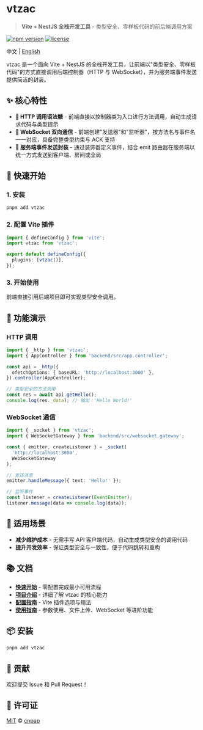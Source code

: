 # vtzac

> **Vite + NestJS 全栈开发工具** - 类型安全、零样板代码的前后端调用方案

[![npm version](https://img.shields.io/npm/v/vtzac.svg)](https://www.npmjs.com/package/vtzac)
[![license](https://img.shields.io/npm/l/vtzac.svg)](https://github.com/cnpap/vtzac/blob/main/LICENSE.md)

中文 | [English](./README.md)

vtzac 是一个面向 Vite + NestJS 的全栈开发工具，让前端以"类型安全、零样板代码"的方式直接调用后端控制器（HTTP 与 WebSocket），并为服务端事件发送提供简洁的封装。

## ✨ 核心特性

- **🔗 HTTP 调用语法糖** - 前端直接以控制器类为入口进行方法调用，自动生成请求代码与类型提示
- **🔄 WebSocket 双向通信** - 前端创建"发送器"和"监听器"，按方法名与事件名一一对应，具备完整类型约束与 ACK 支持
- **📡 服务端事件发送封装** - 通过装饰器定义事件，结合 emit 路由器在服务端以统一方式发送到客户端、房间或全局

## 🚀 快速开始

### 1. 安装

```bash
pnpm add vtzac
```

### 2. 配置 Vite 插件

```ts
import { defineConfig } from 'vite';
import vtzac from 'vtzac';

export default defineConfig({
  plugins: [vtzac()],
});
```

### 3. 开始使用

前端直接引用后端项目即可实现类型安全调用。

## 📖 功能演示

### HTTP 调用

```ts
import { _http } from 'vtzac';
import { AppController } from 'backend/src/app.controller';

const api = _http({
  ofetchOptions: { baseURL: 'http://localhost:3000' },
}).controller(AppController);

// 类型安全的方法调用
const res = await api.getHello();
console.log(res._data); // 输出：'Hello World!'
```

### WebSocket 通信

```ts
import { _socket } from 'vtzac';
import { WebSocketGateway } from 'backend/src/websocket.gateway';

const { emitter, createListener } = _socket(
  'http://localhost:3000',
  WebSocketGateway
);

// 发送消息
emitter.handleMessage({ text: 'Hello!' });

// 监听事件
const listener = createListener(EventEmitter);
listener.message(data => console.log(data));
```

## 🎯 适用场景

- **减少维护成本** - 无需手写 API 客户端代码，自动生成类型安全的调用代码
- **提升开发效率** - 保证类型安全与一致性，便于代码跳转和重构

## 📚 文档

- **[快速开始](https://vtzac.opss.dev/zh/getting-started)** - 零配置完成最小可用流程
- **[项目介绍](https://vtzac.opss.dev/zh/intro)** - 详细了解 vtzac 的核心能力
- **[配置指南](https://vtzac.opss.dev/zh/guide/configuration)** - Vite 插件选项与用法
- **[使用指南](https://vtzac.opss.dev/zh/guide/)** - 参数使用、文件上传、WebSocket 等进阶功能

## 📦 安装

```bash
pnpm add vtzac
```

## 🤝 贡献

欢迎提交 Issue 和 Pull Request！

## 📄 许可证

[MIT](./LICENSE.md) © [cnpap](https://github.com/cnpap)
